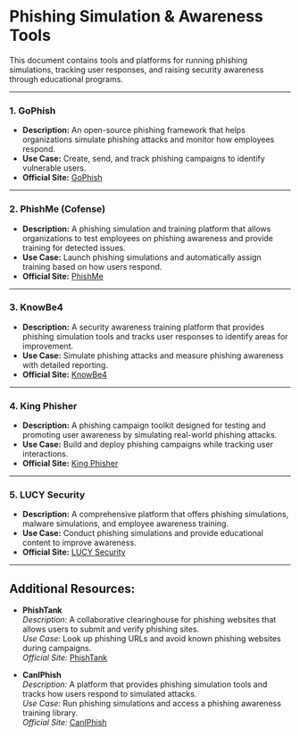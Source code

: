 # Phishing Simulation & Awareness Tools

This document contains tools and platforms for running phishing simulations, tracking user responses, and raising security awareness through educational programs.

---

### 1. **GoPhish**
   - **Description:** An open-source phishing framework that helps organizations simulate phishing attacks and monitor how employees respond.
   - **Use Case:** Create, send, and track phishing campaigns to identify vulnerable users.
   - **Official Site:** [GoPhish](https://getgophish.com)

---

### 2. **PhishMe (Cofense)**
   - **Description:** A phishing simulation and training platform that allows organizations to test employees on phishing awareness and provide training for detected issues.
   - **Use Case:** Launch phishing simulations and automatically assign training based on how users respond.
   - **Official Site:** [PhishMe](https://cofense.com/phishme)

---

### 3. **KnowBe4**
   - **Description:** A security awareness training platform that provides phishing simulation tools and tracks user responses to identify areas for improvement.
   - **Use Case:** Simulate phishing attacks and measure phishing awareness with detailed reporting.
   - **Official Site:** [KnowBe4](https://www.knowbe4.com)

---

### 4. **King Phisher**
   - **Description:** A phishing campaign toolkit designed for testing and promoting user awareness by simulating real-world phishing attacks.
   - **Use Case:** Build and deploy phishing campaigns while tracking user interactions.
   - **Official Site:** [King Phisher](https://github.com/securestate/king-phisher)

---

### 5. **LUCY Security**
   - **Description:** A comprehensive platform that offers phishing simulations, malware simulations, and employee awareness training.
   - **Use Case:** Conduct phishing simulations and provide educational content to improve awareness.
   - **Official Site:** [LUCY Security](https://www.lucysecurity.com)

---

## Additional Resources:

- **PhishTank**  
  *Description:* A collaborative clearinghouse for phishing websites that allows users to submit and verify phishing sites.  
  *Use Case:* Look up phishing URLs and avoid known phishing websites during campaigns.  
  *Official Site:* [PhishTank](https://www.phishtank.com)
  
- **CanIPhish**  
  *Description:* A platform that provides phishing simulation tools and tracks how users respond to simulated attacks.  
  *Use Case:* Run phishing simulations and access a phishing awareness training library.  
  *Official Site:* [CanIPhish](https://caniphish.com)
